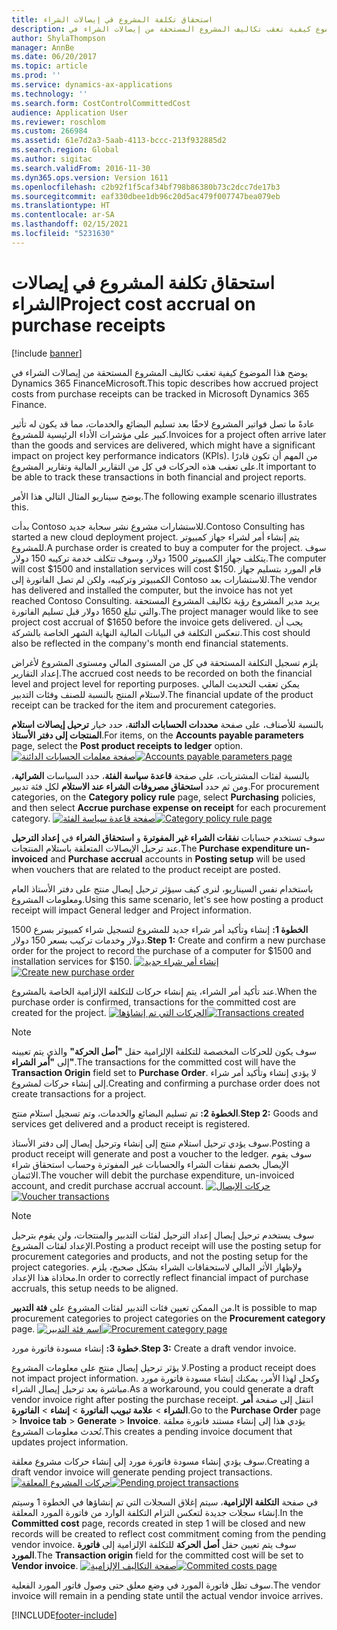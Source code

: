 ```yaml
---
title: استحقاق تكلفة المشروع في إيصالات الشراء
description: يوضح هذا الموضوع كيفية تعقب تكاليف المشروع المستحقة من إيصالات الشراء في Dynamics 365 FinanceMicrosoft.
author: ShylaThompson
manager: AnnBe
ms.date: 06/20/2017
ms.topic: article
ms.prod: ''
ms.service: dynamics-ax-applications
ms.technology: ''
ms.search.form: CostControlCommittedCost
audience: Application User
ms.reviewer: roschlom
ms.custom: 266984
ms.assetid: 61e7d2a3-5aab-4113-bccc-213f932885d2
ms.search.region: Global
ms.author: sigitac
ms.search.validFrom: 2016-11-30
ms.dyn365.ops.version: Version 1611
ms.openlocfilehash: c2b92f1f5caf34bf798b86380b73c2dcc7de17b3
ms.sourcegitcommit: eaf330dbee1db96c20d5ac479f007747bea079eb
ms.translationtype: HT
ms.contentlocale: ar-SA
ms.lasthandoff: 02/15/2021
ms.locfileid: "5231630"
---
```

# <a name="project-cost-accrual-on-purchase-receipts"></a><span data-ttu-id="fa52f-103">استحقاق تكلفة المشروع في إيصالات الشراء</span><span class="sxs-lookup"><span data-stu-id="fa52f-103">Project cost accrual on purchase receipts</span></span>

[!include [banner](../includes/banner.md)]

<span data-ttu-id="fa52f-104">يوضح هذا الموضوع كيفية تعقب تكاليف المشروع المستحقة من إيصالات الشراء في Dynamics 365 FinanceMicrosoft.</span><span class="sxs-lookup"><span data-stu-id="fa52f-104">This topic describes how accrued project costs from purchase receipts can be tracked in Microsoft Dynamics 365 Finance.</span></span> 

<span data-ttu-id="fa52f-105">عادةً ما تصل فواتير المشروع لاحقًا بعد تسليم البضائع والخدمات، مما قد يكون له تأثير كبير على مؤشرات الأداء الرئيسية للمشروع.</span><span class="sxs-lookup"><span data-stu-id="fa52f-105">Invoices for a project often arrive later than the goods and services are delivered, which might have a significant impact on project key performance indicators (KPIs).</span></span> <span data-ttu-id="fa52f-106">من المهم أن تكون قادرًا على تعقب هذه الحركات في كل من التقارير المالية وتقارير المشروع.</span><span class="sxs-lookup"><span data-stu-id="fa52f-106">It important to be able to track these transactions in both financial and project reports.</span></span>

<span data-ttu-id="fa52f-107">يوضح سيناريو المثال التالي هذا الأمر.</span><span class="sxs-lookup"><span data-stu-id="fa52f-107">The following example scenario illustrates this.</span></span> 

<span data-ttu-id="fa52f-108">بدأت Contoso للاستشارات مشروع نشر سحابة جديد.</span><span class="sxs-lookup"><span data-stu-id="fa52f-108">Contoso Consulting has started a new cloud deployment project.</span></span> <span data-ttu-id="fa52f-109">يتم إنشاء أمر لشراء جهاز كمبيوتر للمشروع.</span><span class="sxs-lookup"><span data-stu-id="fa52f-109">A purchase order is created to buy a computer for the project.</span></span> <span data-ttu-id="fa52f-110">سوف يتكلف جهاز الكمبيوتر 1500 دولار، وسوف تتكلف خدمة تركيبه 150 دولار.</span><span class="sxs-lookup"><span data-stu-id="fa52f-110">The computer will cost $1500 and installation services will cost $150.</span></span> <span data-ttu-id="fa52f-111">قام المورد بتسليم جهاز الكمبيوتر وتركيبه، ولكن لم تصل الفاتورة إلى Contoso للاستشارات بعد.</span><span class="sxs-lookup"><span data-stu-id="fa52f-111">The vendor has delivered and installed the computer, but the invoice has not yet reached Contoso Consulting.</span></span> <span data-ttu-id="fa52f-112">يريد مدير المشروع رؤية تكاليف المشروع المستحقة والتي تبلغ 1650 دولار قبل تسليم الفاتورة.</span><span class="sxs-lookup"><span data-stu-id="fa52f-112">The project manager would like to see project cost accrual of $1650 before the invoice gets delivered.</span></span> <span data-ttu-id="fa52f-113">يجب أن تنعكس التكلفة في البيانات المالية النهاية الشهر الخاصة بالشركة.</span><span class="sxs-lookup"><span data-stu-id="fa52f-113">This cost should also be reflected in the company's month end financial statements.</span></span> 

<span data-ttu-id="fa52f-114">يلزم تسجيل التكلفة المستحقة في كل من المستوى المالي ومستوى المشروع لأغراض إعداد التقارير.</span><span class="sxs-lookup"><span data-stu-id="fa52f-114">The accrued cost needs to be recorded on both the financial level and project level for reporting purposes.</span></span> <span data-ttu-id="fa52f-115">يمكن تعقب التحديث المالي لاستلام المنتج بالنسبة للصنف وفئات التدبير.</span><span class="sxs-lookup"><span data-stu-id="fa52f-115">The financial update of the product receipt can be tracked for the item and procurement categories.</span></span> 

<span data-ttu-id="fa52f-116">بالنسبة للأصناف، على صفحة **محددات الحسابات الدائنة**، حدد خيار **ترحيل إيصالات استلام المنتجات إلى دفتر الأستاذ**.</span><span class="sxs-lookup"><span data-stu-id="fa52f-116">For items, on the **Accounts payable parameters** page, select the **Post product receipts to ledger** option.</span></span>
<span data-ttu-id="fa52f-117">[![صفحة معلمات الحسابات الدائنة](./media/accruals1-1024x409.png)](./media/accruals1.png)</span><span class="sxs-lookup"><span data-stu-id="fa52f-117">[![Accounts payable parameters page](./media/accruals1-1024x409.png)](./media/accruals1.png)</span></span> 

<span data-ttu-id="fa52f-118">بالنسبة لفئات المشتريات، على صفحة **قاعدة سياسة الفئة**، حدد السياسات **الشرائية**، ومن ثم حدد **استحقاق مصروفات الشراء عند الاستلام** لكل فئة تدبير.</span><span class="sxs-lookup"><span data-stu-id="fa52f-118">For procurement categories, on the **Category policy rule** page, select **Purchasing** policies, and then select **Accrue purchase expense on receipt** for each procurement category.</span></span>
<span data-ttu-id="fa52f-119">[![صفحة قاعدة سياسة الفئة](./media/accruals2-1024x569.png)](./media/accruals2.png)</span><span class="sxs-lookup"><span data-stu-id="fa52f-119">[![Category policy rule page](./media/accruals2-1024x569.png)](./media/accruals2.png)</span></span> 

<span data-ttu-id="fa52f-120">سوف تستخدم حسابات **نفقات الشراء غير المفوترة** و **استحقاق الشراء** في **إعداد الترحيل** عند ترحيل الإيصالات المتعلقة باستلام المنتجات.</span><span class="sxs-lookup"><span data-stu-id="fa52f-120">The **Purchase expenditure un-invoiced** and **Purchase accrual** accounts in **Posting setup** will be used when vouchers that are related to the product receipt are posted.</span></span>

<span data-ttu-id="fa52f-121">باستخدام نفس السيناريو، لنرى كيف سيؤثر ترحيل إيصال منتج على دفتر الأستاذ العام ومعلومات المشروع.</span><span class="sxs-lookup"><span data-stu-id="fa52f-121">Using this same scenario, let's see how posting a product receipt will impact General ledger and Project information.</span></span> 

<span data-ttu-id="fa52f-122">**الخطوة 1:** إنشاء وتأكيد أمر شراء جديد للمشروع لتسجيل شراء كمبيوتر بسرع 1500 دولار وخدمات تركيب بسعر 150 دولار.</span><span class="sxs-lookup"><span data-stu-id="fa52f-122">**Step 1:** Create and confirm a new purchase order for the project to record the purchase of a computer for $1500 and installation services for $150.</span></span>
<span data-ttu-id="fa52f-123">[![إنشاء أمر شراء جديد](./media/accruals4-1024x497.png)](./media/accruals4.png)</span><span class="sxs-lookup"><span data-stu-id="fa52f-123">[![Create new purchase order](./media/accruals4-1024x497.png)](./media/accruals4.png)</span></span> 

<span data-ttu-id="fa52f-124">عند تأكيد أمر الشراء، يتم إنشاء حركات للتكلفة الإلزامية الخاصة بالمشروع.</span><span class="sxs-lookup"><span data-stu-id="fa52f-124">When the purchase order is confirmed, transactions for the committed cost are created for the project.</span></span> 
<span data-ttu-id="fa52f-125">[![الحركات التي تم إنشاؤها](./media/accruals5-1024x219.png)](./media/accruals5.png)</span><span class="sxs-lookup"><span data-stu-id="fa52f-125">[![Transactions created](./media/accruals5-1024x219.png)](./media/accruals5.png)</span></span> 

> [!NOTE]
> <span data-ttu-id="fa52f-126">سوف يكون للحركات المخصصة للتكلفة الإلزامية حقل **"أصل الحركة"** والذي يتم تعيينه إلى **"أمر الشراء"**.</span><span class="sxs-lookup"><span data-stu-id="fa52f-126">The transactions for the committed cost will have the **Transaction Origin** field set to **Purchase Order**.</span></span> <span data-ttu-id="fa52f-127">لا يؤدي إنشاء وتأكيد أمر شراء إلى إنشاء حركات لمشروع.</span><span class="sxs-lookup"><span data-stu-id="fa52f-127">Creating and confirming a purchase order does not create transactions for a project.</span></span> 

<span data-ttu-id="fa52f-128">**الخطوة 2:** تم تسليم البضائع والخدمات، وتم تسجيل استلام منتج.</span><span class="sxs-lookup"><span data-stu-id="fa52f-128">**Step 2:** Goods and services get delivered and a product receipt is registered.</span></span> 

<span data-ttu-id="fa52f-129">سوف يؤدي ترحيل استلام منتج إلى إنشاء وترحيل إيصال إلى دفتر الأستاذ.</span><span class="sxs-lookup"><span data-stu-id="fa52f-129">Posting a product receipt will generate and post a voucher to the ledger.</span></span> <span data-ttu-id="fa52f-130">سوف يقوم الإيصال بخصم نفقات الشراء والحسابات غير المفوترة وحساب استحقاق شراء الائتمان.</span><span class="sxs-lookup"><span data-stu-id="fa52f-130">The voucher will debit the purchase expenditure, un-invoiced account, and credit purchase accrual account.</span></span> 
<span data-ttu-id="fa52f-131">[![حركات الإيصال](./media/accruals6-1024x214.png)](./media/accruals6.png)</span><span class="sxs-lookup"><span data-stu-id="fa52f-131">[![Voucher transactions](./media/accruals6-1024x214.png)](./media/accruals6.png)</span></span>

> [!NOTE]
> <span data-ttu-id="fa52f-132">سوف يستخدم ترحيل إيصال إعداد الترحيل لفئات التدبير والمنتجات، ولن يقوم بترحيل الإعداد لفئات المشروع.</span><span class="sxs-lookup"><span data-stu-id="fa52f-132">Posting a product receipt will use the posting setup for procurement categories and products, and not the posting setup for the project categories.</span></span> <span data-ttu-id="fa52f-133">ولإظهار الأثر المالي لاستحقاقات الشراء بشكل صحيح، يلزم محاذاة هذا الإعداد.</span><span class="sxs-lookup"><span data-stu-id="fa52f-133">In order to correctly reflect financial impact of purchase accruals, this setup needs to be aligned.</span></span> 

<span data-ttu-id="fa52f-134">من الممكن تعيين فئات التدبير لفئات المشروع على **فئة التدبير**.</span><span class="sxs-lookup"><span data-stu-id="fa52f-134">It is possible to map procurement categories to project categories on the **Procurement category** page.</span></span>
<span data-ttu-id="fa52f-135">[![اسم فئة التدبير](./media/accruals7-1024x390.png)](./media/accruals7.png)</span><span class="sxs-lookup"><span data-stu-id="fa52f-135">[![Procurement category page](./media/accruals7-1024x390.png)](./media/accruals7.png)</span></span>

<span data-ttu-id="fa52f-136">**خطوة 3:** إنشاء مسودة فاتورة مورد.</span><span class="sxs-lookup"><span data-stu-id="fa52f-136">**Step 3:** Create a draft vendor invoice.</span></span> 

<span data-ttu-id="fa52f-137">لا يؤثر ترحيل إيصال منتج على معلومات المشروع.</span><span class="sxs-lookup"><span data-stu-id="fa52f-137">Posting a product receipt does not impact project information.</span></span> <span data-ttu-id="fa52f-138">وكحل لهذا الأمر، يمكنك إنشاء مسودة فاتورة مورد مباشرة بعد ترحيل إيصال الشراء.</span><span class="sxs-lookup"><span data-stu-id="fa52f-138">As a workaround, you could generate a draft vendor invoice right after posting the purchase receipt.</span></span> <span data-ttu-id="fa52f-139">انتقل إلى صفحة **أمر الشراء** &gt; **علامة تبويب الفاتورة** &gt; **إنشاء** &gt; **الفاتورة**.</span><span class="sxs-lookup"><span data-stu-id="fa52f-139">Go to the **Purchase Order** page &gt; **Invoice tab** &gt; **Generate** &gt; **Invoice**.</span></span> <span data-ttu-id="fa52f-140">يؤدي هذا إلى إنشاء مستند فاتورة معلقة تُحدث معلومات المشروع.</span><span class="sxs-lookup"><span data-stu-id="fa52f-140">This creates a pending invoice document that updates project information.</span></span> 

<span data-ttu-id="fa52f-141">سوف يؤدي إنشاء مسودة فاتورة مورد إلى إنشاء حركات مشروع معلقة.</span><span class="sxs-lookup"><span data-stu-id="fa52f-141">Creating a draft vendor invoice will generate pending project transactions.</span></span> 
<span data-ttu-id="fa52f-142">[![حركات المشروع المعلقة](./media/accruals8-1024x225.png)](./media/accruals8.png)</span><span class="sxs-lookup"><span data-stu-id="fa52f-142">[![Pending project transactions](./media/accruals8-1024x225.png)](./media/accruals8.png)</span></span> 

<span data-ttu-id="fa52f-143">في صفحة **التكلفة الإلزامية**، سيتم إغلاق السجلات التي تم إنشاؤها في الخطوة 1 وسيتم إنشاء سجلات جديدة لتعكس التزام التكلفة الوارد من فاتورة المورد المعلقة.</span><span class="sxs-lookup"><span data-stu-id="fa52f-143">In the **Committed cost** page, records created in step 1 will be closed and new records will be created to reflect cost commitment coming from the pending vendor invoice.</span></span> <span data-ttu-id="fa52f-144">سوف يتم تعيين حقل **أصل الحركة** للتكلفة الإلزامية إلى **فاتورة المورد**.</span><span class="sxs-lookup"><span data-stu-id="fa52f-144">The **Transaction origin** field for the committed cost will be set to **Vendor invoice**.</span></span>
<span data-ttu-id="fa52f-145">[![صفحة التكاليف الإلزامية](./media/accruals9-1024x200.png)](./media/accruals9.png)</span><span class="sxs-lookup"><span data-stu-id="fa52f-145">[![Commited costs page](./media/accruals9-1024x200.png)](./media/accruals9.png)</span></span>

<span data-ttu-id="fa52f-146">سوف تظل فاتورة المورد في وضع معلق حتى وصول فاتور المورد الفعلية.</span><span class="sxs-lookup"><span data-stu-id="fa52f-146">The vendor invoice will remain in a pending state until the actual vendor invoice arrives.</span></span>





[!INCLUDE[footer-include](../../includes/footer-banner.md)]